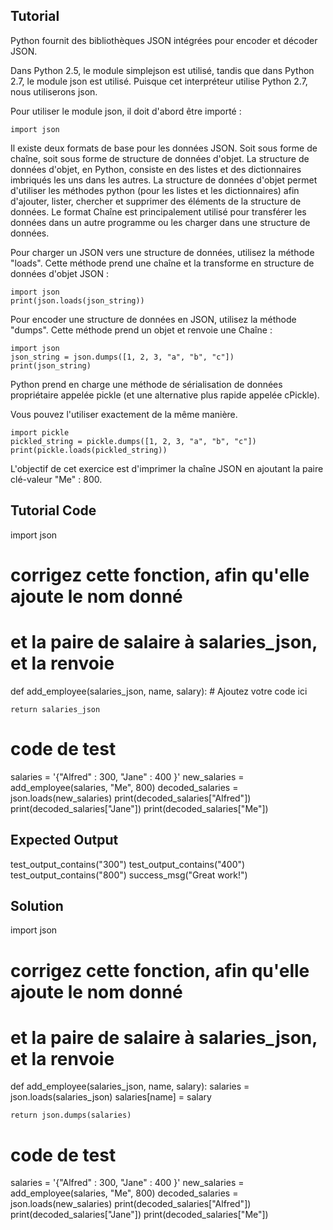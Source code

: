 Tutorial
--------

Python fournit des bibliothèques JSON intégrées pour encoder et décoder JSON.

Dans Python 2.5, le module simplejson est utilisé, tandis que dans Python 2.7, le module json est utilisé. Puisque cet interpréteur utilise Python 2.7, nous utiliserons json.

Pour utiliser le module json, il doit d'abord être importé :

    import json

Il existe deux formats de base pour les données JSON. Soit sous forme de chaîne, soit sous forme de structure de données d'objet. La structure de données d'objet, en Python, consiste en des listes et des dictionnaires imbriqués les uns dans les autres. La structure de données d'objet permet d'utiliser les méthodes python (pour les listes et les dictionnaires) afin d'ajouter, lister, chercher et supprimer des éléments de la structure de données. Le format Chaîne est principalement utilisé pour transférer les données dans un autre programme ou les charger dans une structure de données.

Pour charger un JSON vers une structure de données, utilisez la méthode "loads". Cette méthode prend une chaîne et la transforme en structure de données d'objet JSON :

    import json 
    print(json.loads(json_string))

Pour encoder une structure de données en JSON, utilisez la méthode "dumps". Cette méthode prend un objet et renvoie une Chaîne :

    import json
    json_string = json.dumps([1, 2, 3, "a", "b", "c"])
    print(json_string)

Python prend en charge une méthode de sérialisation de données propriétaire appelée pickle (et une alternative plus rapide appelée cPickle).

Vous pouvez l'utiliser exactement de la même manière.

    import pickle
    pickled_string = pickle.dumps([1, 2, 3, "a", "b", "c"])
    print(pickle.loads(pickled_string))

L'objectif de cet exercice est d'imprimer la chaîne JSON en ajoutant la paire clé-valeur "Me" : 800.

Tutorial Code
-------------

import json

# corrigez cette fonction, afin qu'elle ajoute le nom donné
# et la paire de salaire à salaries_json, et la renvoie
def add_employee(salaries_json, name, salary):
    # Ajoutez votre code ici

    return salaries_json

# code de test
salaries = '{"Alfred" : 300, "Jane" : 400 }'
new_salaries = add_employee(salaries, "Me", 800)
decoded_salaries = json.loads(new_salaries)
print(decoded_salaries["Alfred"])
print(decoded_salaries["Jane"])
print(decoded_salaries["Me"])

Expected Output
---------------

test_output_contains("300")
test_output_contains("400")
test_output_contains("800")
success_msg("Great work!")

Solution
--------

import json

# corrigez cette fonction, afin qu'elle ajoute le nom donné
# et la paire de salaire à salaries_json, et la renvoie
def add_employee(salaries_json, name, salary):
    salaries = json.loads(salaries_json)
    salaries[name] = salary

    return json.dumps(salaries)

# code de test
salaries = '{"Alfred" : 300, "Jane" : 400 }'
new_salaries = add_employee(salaries, "Me", 800)
decoded_salaries = json.loads(new_salaries)
print(decoded_salaries["Alfred"])
print(decoded_salaries["Jane"])
print(decoded_salaries["Me"])